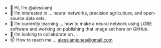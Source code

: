 - 👋 Hi, I’m @alessiamj
- 👀 I’m interested in ... neural networks, precision agriculture, and open-source data sets.
- 🌱 I’m currently learning ... how to make a neural network using LOBE software and working on publishing that image set here on GitHub.
- 💞️ I’m looking to collaborate on ...
- 📫 How to reach me ... alessiamjones@gmail.com

<!---
alessiamj/alessiamj is a ✨ special ✨ repository because its `README.md` (this file) appears on your GitHub profile.
You can click the Preview link to take a look at your changes.
--->
